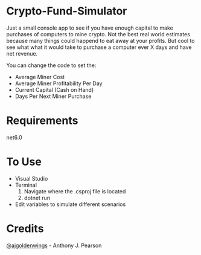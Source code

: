 # Crypto-Fund-Simulator
Just a small console app to see if you have enough capital to make purchases of computers to mine crypto. Not the best real world estimates because many things could happend to eat away at your profits. But cool to see what what it would take to purchase a computer ever X days and have net revenue.

You can change the code to set the:
- Average Miner Cost
- Average Miner Profitability Per Day
- Current Capital (Cash on Hand)
- Days Per Next Miner Purchase

# Requirements
net6.0

# To Use
- Visual Studio
- Terminal
   1. Navigate where the .csproj file is located
   1. dotnet run
- Edit variables to simulate different scenarios

# Credits
[@ajgoldenwings](https://twitter.com/ajgoldenwings) - Anthony J. Pearson
